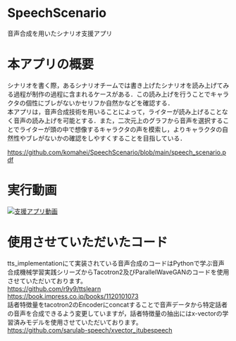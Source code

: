 # SpeechScenario
音声合成を用いたシナリオ支援アプリ

# 本アプリの概要
シナリオを書く際，あるシナリオチームでは書き上げたシナリオを読み上げてみる過程が制作の過程に含まれるケースがある．この読み上げを行うことでキャラクタの個性にブレがないかセリフか自然かなどを確認する．  
本アプリは，音声合成技術を用いることによって，ライターが読み上げることなく音声の読み上げを可能とする．また，二次元上のグラフから音声を選択することでライターが頭の中で想像するキャラクタの声を模索し，よりキャラクタの自然性やブレがないかの確認をしやすくすることを目指している． 
 
 https://github.com/komahei/SpeechScenario/blob/main/speech_scenario.pdf

# 実行動画
[![支援アプリ動画](https://img.youtube.com/vi/3ilFax8-2Bw/0.jpg)](https://www.youtube.com/watch?v=3ilFax8-2Bw)

# 使用させていただいたコード
tts_implementationにて実装されている音声合成のコードはPythonで学ぶ音声合成機械学習実践シリーズからTacotron2及びParallelWaveGANのコードを使用させていただいております。  
https://github.com/r9y9/ttslearn  
https://book.impress.co.jp/books/1120101073  
話者特徴量をtacotron2のEncoderにconcatすることで音声データから特定話者の音声を合成できるよう変更していますが，話者特徴量の抽出にはx-vectorの学習済みモデルを使用させていただいております。  
https://github.com/sarulab-speech/xvector_jtubespeech
